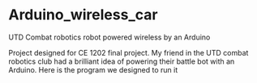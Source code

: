 # Arduino_wireless_car
UTD Combat robotics robot powered wireless by an Arduino 

Project designed for CE 1202 final project. My friend in the UTD combat robotics club had a brilliant idea of powering their battle bot with an Arduino. 
Here is the program we designed to run it 

